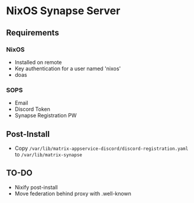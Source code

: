 # NixOS Synapse Server

## Requirements

### NixOS
- Installed on remote
- Key authentication for a user named 'nixos'
- doas

### SOPS

- Email
- Discord Token
- Synapse Registration PW

## Post-Install

- Copy `/var/lib/matrix-appservice-discord/discord-registration.yaml` to `/var/lib/matrix-synapse`

## TO-DO

- Nixify post-install
- Move federation behind proxy with .well-known